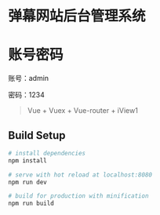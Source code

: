 # 弹幕网站后台管理系统

# 账号密码
账号：admin

密码：1234

> Vue  +   Vuex  + Vue-router  +  iView1

## Build Setup

``` bash
# install dependencies
npm install

# serve with hot reload at localhost:8080
npm run dev

# build for production with minification
npm run build


